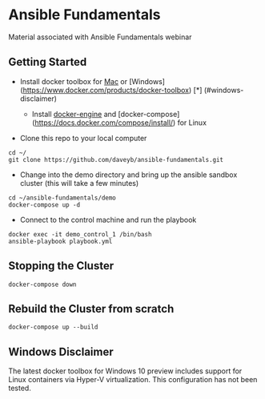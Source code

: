 # Ansible Fundamentals
Material associated with Ansible Fundamentals webinar

## Getting Started

- Install docker toolbox for [Mac](https://www.docker.com/products/docker-toolbox) or [Windows] (https://www.docker.com/products/docker-toolbox) [*] (#windows-disclaimer)
  - Install [docker-engine](https://docs.docker.com/engine/installation/) and [docker-compose] (https://docs.docker.com/compose/install/) for Linux

- Clone this repo to your local computer
```
cd ~/
git clone https://github.com/daveyb/ansible-fundamentals.git
```

- Change into the demo directory and bring up the ansible sandbox cluster (this will take a few minutes)
```
cd ~/ansible-fundamentals/demo
docker-compose up -d
```

- Connect to the control machine and run the playbook
```
docker exec -it demo_control_1 /bin/bash
ansible-playbook playbook.yml
```

## Stopping the Cluster
```
docker-compose down
```

## Rebuild the Cluster from scratch
```
docker-compose up --build
```

## Windows Disclaimer
The latest docker toolbox for Windows 10 preview includes support for Linux containers via Hyper-V virtualization. This configuration has not been tested.
